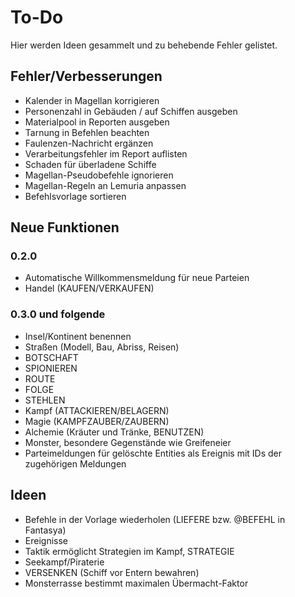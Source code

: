 # To-Do

Hier werden Ideen gesammelt und zu behebende Fehler gelistet.

## Fehler/Verbesserungen

- Kalender in Magellan korrigieren
- Personenzahl in Gebäuden / auf Schiffen ausgeben
- Materialpool in Reporten ausgeben
- Tarnung in Befehlen beachten
- Faulenzen-Nachricht ergänzen
- Verarbeitungsfehler im Report auflisten
- Schaden für überladene Schiffe
- Magellan-Pseudobefehle ignorieren
- Magellan-Regeln an Lemuria anpassen
- Befehlsvorlage sortieren

## Neue Funktionen

### 0.2.0

- Automatische Willkommensmeldung für neue Parteien
- Handel (KAUFEN/VERKAUFEN)

### 0.3.0 und folgende

- Insel/Kontinent benennen
- Straßen (Modell, Bau, Abriss, Reisen)
- BOTSCHAFT
- SPIONIEREN
- ROUTE
- FOLGE
- STEHLEN
- Kampf (ATTACKIEREN/BELAGERN)
- Magie (KAMPFZAUBER/ZAUBERN)
- Alchemie (Kräuter und Tränke, BENUTZEN)
- Monster, besondere Gegenstände wie Greifeneier
- Parteimeldungen für gelöschte Entities als Ereignis mit IDs der zugehörigen
  Meldungen

## Ideen

- Befehle in der Vorlage wiederholen (LIEFERE bzw. @BEFEHL in Fantasya)
- Ereignisse
- Taktik ermöglicht Strategien im Kampf, STRATEGIE
- Seekampf/Piraterie
- VERSENKEN (Schiff vor Entern bewahren)
- Monsterrasse bestimmt maximalen Übermacht-Faktor

